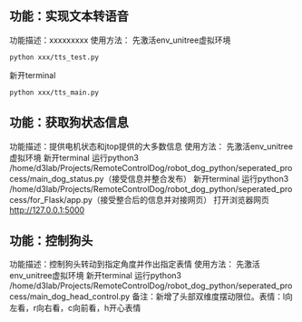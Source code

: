 
## 功能：实现文本转语音
功能描述：xxxxxxxxx
使用方法：
先激活env_unitree虚拟环境
```
python xxx/tts_test.py
```
新开terminal
```
python xxx/tts_main.py
```

## 功能：获取狗状态信息
功能描述：提供电机状态和jtop提供的大多数信息
使用方法：
先激活env_unitree虚拟环境
新开terminal
运行python3 /home/d3lab/Projects/RemoteControlDog/robot_dog_python/seperated_process/main_dog_status.py（接受信息并整合发布）
新开terminal
运行python3 /home/d3lab/Projects/RemoteControlDog/robot_dog_python/seperated_process/for_Flask/app.py（接受整合后的信息并对接网页）
打开浏览器网页 http://127.0.0.1:5000

## 功能：控制狗头
功能描述：控制狗头转动到指定角度并作出指定表情
使用方法：
先激活env_unitree虚拟环境
新开terminal
运行python3 /home/d3lab/Projects/RemoteControlDog/robot_dog_python/seperated_process/main_dog_head_control.py
备注：新增了头部双维度摆动限位。表情：l向左看，r向右看，c向前看，h开心表情